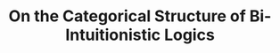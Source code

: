 ---
title: "On the Categorical Structure of Bi-Intuitionistic Logics"
year: 2013
venue: "The University of Iowa Mini-Symposium"
slides: includes/talks/2013-IMS.pdf
---